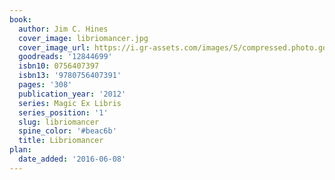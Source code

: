 ```yaml
---
book:
  author: Jim C. Hines
  cover_image: libriomancer.jpg
  cover_image_url: https://i.gr-assets.com/images/S/compressed.photo.goodreads.com/books/1318277038l/12844699._SX98_.jpg
  goodreads: '12844699'
  isbn10: 0756407397
  isbn13: '9780756407391'
  pages: '308'
  publication_year: '2012'
  series: Magic Ex Libris
  series_position: '1'
  slug: libriomancer
  spine_color: '#beac6b'
  title: Libriomancer
plan:
  date_added: '2016-06-08'
---
```

